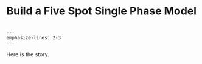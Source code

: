 # Build a Five Spot Single Phase Model

```{image} five_spot_single_phase.gif
```

```{literalinclude} five_spot_single_phase.py
---
emphasize-lines: 2-3
---
```

Here is the story.
